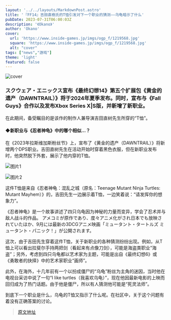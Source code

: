 ```yaml
---
layout: '../../layouts/MarkdownPost.astro'
title: '『FF14』吉田直樹氏的T恤引发对下一个职业的猜测——乌龟暗示了什么'
pubDate: 2023-07-31T06:00:03Z
description: '《Okano》'
author: 'Okano'
cover:
  url: 'https://www.inside-games.jp/imgs/ogp_f/1219568.jpg'
  square: 'https://www.inside-games.jp/imgs/ogp_f/1219568.jpg'
  alt: "cover"
tags: ["news","游戏"]
theme: 'light'
featured: false
---
```


![cover](https://www.inside-games.jp/imgs/ogp_f/1219568.jpg)

### スクウェア・エニックス宣布《最终幻想14》第五个扩展包《黄金的遗产（DAWNTRAIL）》将于2024年夏季发布。同时，宣布与《Fall Guys》合作以及发布Xbox Series X|S版，并新增了新职业。

在此期间，备受瞩目的是该作的制作人兼导演吉田直树先生所穿的“T恤”。

#### ◆新职业与《忍者神龟》中的哪个相似...？

在《2023年拉斯维加斯粉丝节》上，宣布了《黄金的遗产（DAWNTRAIL）》将新增两个DPS职业。吉田直树先生在活动开始时穿着黑色衣服，但在新职业发布时，他突然脱下外套，展示了他内穿的T恤。

![图片1](https://www.inside-games.jp/imgs/zoom/1219568.png)

![图片2](https://www.inside-games.jp/imgs/zoom/1219569.png)

这件T恤是来自《忍者神龟：混乱之城（原名：Teenage Mutant Ninja Turtles: Mutant Mayhem）》的，吉田先生一边展示着T恤，一边笑着说：“请发挥你的想象力”。

《忍者神龟》是一个故事讲述了四只乌龟因为神秘的力量而变异，学会了忍术并与敌人战斗的作品。
アメコミが原作であり、度々アニメ化がされ日本でも放映されていたほか、9月には最新の3DCGアニメ映画「ミュータント・タートルズ ミュータント・パニック！」が公開されます。

这次，由于吉田先生穿着这件T恤，关于新职业的各种猜测纷纷出现。例如，从T恤上可以看出拉斐尔手持两把剑（看起来有点像刀剑），可能是海盗类职业“海盗”；另外，考虑到四只乌龟都以艺术家为主题，可能是出自《最终幻想6》或《勇敢者的抉择》中的艺术家职业“画师”。

此外，在海外，十几年前有一个以扮成僵尸的“乌龟”粉丝为主角的迷因，当时他在电视台采访中说了一句“I like turtles（我喜欢乌龟）”，现在他因最新电影的上映而回归成为了热门话题。由于他是僵尸，所以有人猜测他可能是“死灵法师”。

到底下一个职业是什么，乌龟的T恤又指示了什么呢。在社区中，关于这个问题有着没有正确答案的讨论。

>[原文地址](https://www.inside-games.jp/article/2023/07/31/147538.html)  